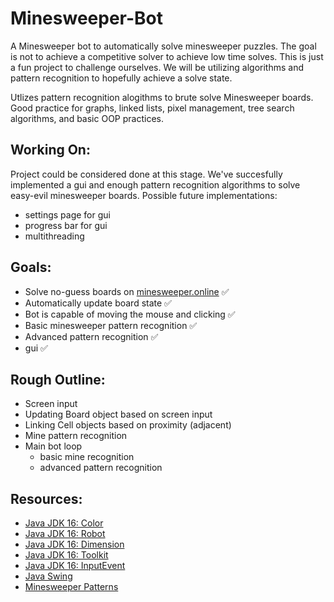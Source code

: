 # Minesweeper-Bot

A Minesweeper bot to automatically solve minesweeper puzzles.
The goal is not to achieve a competitive solver to achieve low time solves.
This is just a fun project to challenge ourselves. We will be utilizing algorithms and pattern recognition to hopefully achieve a solve state.

Utlizes pattern recognition alogithms to brute solve Minesweeper boards. Good practice for graphs, linked lists, pixel management, tree search algorithms, and basic OOP practices. 

## Working On:

Project could be considered done at this stage. We've succesfully implemented a gui and enough pattern recognition algorithms to solve easy-evil minesweeper boards. 
Possible future implementations:
- settings page for gui
- progress bar for gui
- multithreading

## Goals:

- Solve no-guess boards on [minesweeper.online](https://minesweeper.online/) ✅
- Automatically update board state ✅
- Bot is capable of moving the mouse and clicking ✅
- Basic minesweeper pattern recognition ✅
- Advanced pattern recognition ✅
- gui ✅

## Rough Outline:

- Screen input
- Updating Board object based on screen input
- Linking Cell objects based on proximity (adjacent)
- Mine pattern recognition
- Main bot loop
  - basic mine recognition
  - advanced pattern recognition 

## Resources:

- [Java JDK 16: Color](https://docs.oracle.com/en/java/javase/16/docs/api/java.desktop/java/awt/Color.html)
- [Java JDK 16: Robot](https://docs.oracle.com/en/java/javase/16/docs/api/java.desktop/java/awt/Robot.html)
- [Java JDK 16: Dimension](https://docs.oracle.com/en/java/javase/16/docs/api/java.desktop/java/awt/Dimension.html)
- [Java JDK 16: Toolkit](https://docs.oracle.com/en/java/javase/16/docs/api/java.desktop/java/awt/Toolkit.html)
- [Java JDK 16: InputEvent](https://docs.oracle.com/en/java/javase/16/docs/api/java.desktop/java/awt/event/InputEvent.html)
- [Java Swing](https://docs.oracle.com/javase/7/docs/api/javax/swing/package-summary.html)
- [Minesweeper Patterns](https://minesweeper.online/help/patterns)
